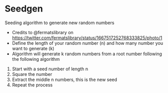 # Seedgen

Seeding algorithm to generate new random numbers

- Credits to @fermatslibrary on https://twitter.com/fermatslibrary/status/1667517252768333825/photo/1
- Define the length of your random number (n) and how many number you want to generate (k)
- Algorithm will generate k random numbers from a root number following the following algorithm

1. Start with a seed number of length n
2. Square the number
3. Extract the middle n numbers, this is the new seed
4. Repeat the process
